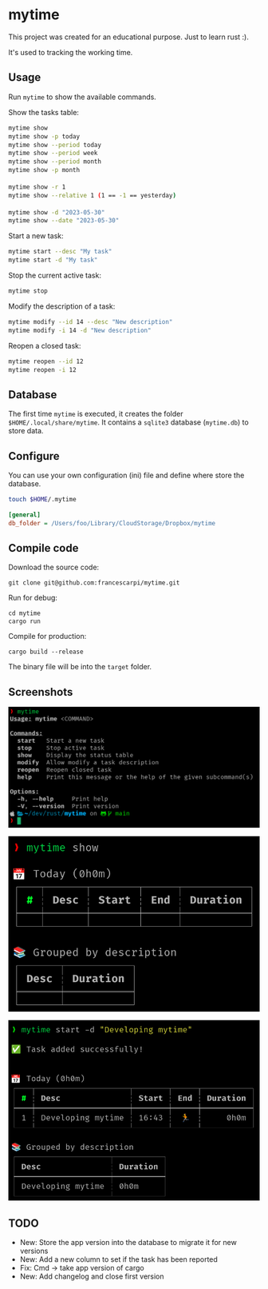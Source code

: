 # mytime

This project was created for an educational purpose. Just to learn rust :).

It's used to tracking the working time.


## Usage

Run `mytime` to show the available commands.

Show the tasks table:

```bash
mytime show
mytime show -p today
mytime show --period today
mytime show --period week
mytime show --period month
mytime show -p month

mytime show -r 1
mytime show --relative 1 (1 == -1 == yesterday)

mytime show -d "2023-05-30"
mytime show --date "2023-05-30"
```

Start a new task:

```bash
mytime start --desc "My task"
mytime start -d "My task"
```

Stop the current active task:

```bash
mytime stop
```

Modify the description of a task:

```bash
mytime modify --id 14 --desc "New description"
mytime modify -i 14 -d "New description"
```

Reopen a closed task:

```bash
mytime reopen --id 12
mytime reopen -i 12
```

## Database

The first time `mytime` is executed, it creates the folder `$HOME/.local/share/mytime`. It contains a `sqlite3` database (`mytime.db`) to store data.

## Configure

You can use your own configuration (ini) file and define where store the database.

```bash
touch $HOME/.mytime
```

```ini
[general]
db_folder = /Users/foo/Library/CloudStorage/Dropbox/mytime

```

## Compile code

Download the source code:

```
git clone git@github.com:francescarpi/mytime.git
```

Run for debug:

```
cd mytime
cargo run
```

Compile for production:

```
cargo build --release
```

The binary file will be into the `target` folder.


## Screenshots

![Screenshot 1](./screenshots/capture1.png)

![Screenshot 2](./screenshots/capture2.png)

![Screenshot 3](./screenshots/capture3.png)

## TODO

* New: Store the app version into the database to migrate it for new versions
* New: Add a new column to set if the task has been reported
* Fix: Cmd -> take app version of cargo
* New: Add changelog and close first version
